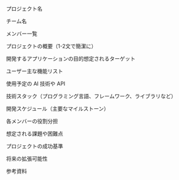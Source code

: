 プロジェクト名

チーム名

メンバー一覧

プロジェクトの概要（1-2文で簡潔に）

開発するアプリケーションの目的想定されるターゲット

ユーザー主な機能リスト

使用予定の AI 技術や API

技術スタック（プログラミング言語、フレームワーク、ライブラリなど）

開発スケジュール（主要なマイルストーン）

各メンバーの役割分担

想定される課題や困難点

プロジェクトの成功基準

将来の拡張可能性

参考資料